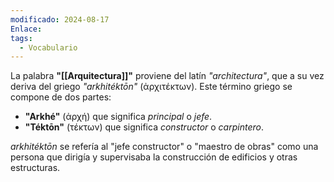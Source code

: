 ```yaml
---
modificado: 2024-08-17
Enlace: 
tags:
  - Vocabulario
---
```

La palabra **"[[Arquitectura]]"** proviene del latín _"architectura"_, que a su vez deriva del griego _"arkhitéktōn"_ (ἀρχιτέκτων). Este término griego se compone de dos partes:

- **"Arkhé"** (ἀρχή) que significa _principal_ o _jefe_.
- **"Téktōn"** (τέκτων) que significa _constructor_ o _carpintero_.

_arkhitéktōn_ se refería  al "jefe constructor" o "maestro de obras" como una persona que dirigía y supervisaba la construcción de edificios y otras estructuras.